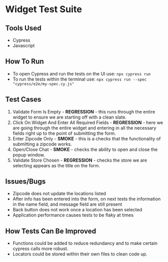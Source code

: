 # Widget Test Suite
## Tools Used
* Cypress
* Javascript

## How To Run
* To open Cypress and run the tests on the UI use: `npx cypress run`
* To run the tests within the terminal use: `npx cypress run --spec "cypress/e2e/my-spec.cy.js"`

## Test Cases
1. Validate Form Is Empty - **REGRESSION** - this runs through the entire widget to ensure we are starting off with a clean slate.
2. Click On Widget And Enter All Required Fields - **REGRESSION** - here we are going through the entire widget and entering in all the necessary fields right up to the point of submitting the form.
3. Enter Zipcode Only - **SMOKE** - this is a checks that the functionality of submitting a zipcode works.
4. Open/Close Chat - **SMOKE** - checks the ability to open and close the popup window.
5. Validate Store Chosen - **REGRESSION** - checks the store we are selecting appears as the title on the form.

## Issues/Bugs
* Zipcode does not update the locations listed
* After info has been entered into the form, on next tests the information in the name field, and message field are still present
* Back button does not work once a location has been selected
* Application performance causes tests to be flaky at times

## How Tests Can Be Improved
* Functions could be added to reduce redundancy and to make certain cypress calls more robust.
* Locators could be stored within their own files to clean code up.
 